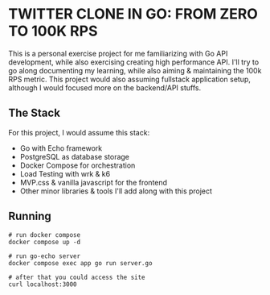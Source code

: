 TWITTER CLONE IN GO: FROM ZERO TO 100K RPS
==========================================

This is a personal exercise project for me familiarizing with Go API development, while also exercising creating high performance API. I'll try to go along documenting my learning, while also aiming & maintaining the 100k RPS metric. This project would also assuming fullstack application setup, although I would focused more on the backend/API stuffs.

## The Stack
For this project, I would assume this stack:
- Go with Echo framework
- PostgreSQL as database storage
- Docker Compose for orchestration
- Load Testing with wrk & k6
- MVP.css & vanilla javascript for the frontend
- Other minor libraries & tools I'll add along with this project

## Running
```
# run docker compose
docker compose up -d

# run go-echo server
docker compose exec app go run server.go

# after that you could access the site
curl localhost:3000
````
